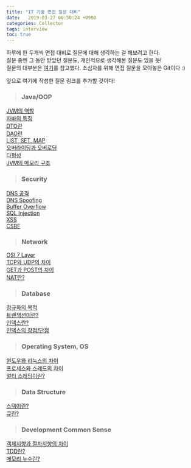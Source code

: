 ```yaml
---
title: "IT 기술 면접 질문 대비"
date:   2019-03-27 00:50:24 +0900
categories: Collector
tags: interview
toc: true
---
```


하루에 한 두개씩 면접 대비로 질문에 대해 생각하는 걸 해보려고 한다.  
질문 중엔 그 동안 받았던 질문도, 개인적으로 생각해본 질문도 있을 듯!  
질문의 대부분은 [여기](https://github.com/JaeYeopHan/Interview_Question_for_Beginner)를 참고했다. 초심자를 위해 면접 질문을 모아놓은 Git이다 :)  
  
앞으로 여기에 작성한 질문 링크를 추가할 것이다!  

> ### Java/OOP

[JVM의 역할](https://2ssue.github.io/programming_knowledge/190327_PJI/)  
[자바의 특징](https://2ssue.github.io/programming_knowledge/190327_PJI/)  
[DTO란](https://2ssue.github.io/programming_knowledge/190423_PJI/)  
[DAO란](https://2ssue.github.io/programming_knowledge/190423_PJI/)  
[LIST, SET, MAP](https://2ssue.github.io/programming_knowledge/190424_PJI/)  
[오버라이딩과 오버로딩](https://2ssue.github.io/programming_knowledge/190428_PJI/)  
[다형성](https://2ssue.github.io/programming_knowledge/190502_PJI/)  
[JVM의 메모리 구조](https://2ssue.github.io/programming_knowledge/190509_PJI/)  

> ### Security

[DNS 공격](https://2ssue.github.io/programming_knowledge/190328_PJI/)   
[DNS Spoofing](https://2ssue.github.io/programming_knowledge/190328_PJI/)  
[Buffer Overflow](https://2ssue.github.io/programming_knowledge/190406_PJI/)  
[SQL Injection](https://2ssue.github.io/programming_knowledge/190406_PJI/)  
[XSS](https://2ssue.github.io/programming_knowledge/190407_PJI/)  
[CSRF](https://2ssue.github.io/programming_knowledge/190407_PJI/)  

> ### Network

[OSI 7 Layer](https://2ssue.github.io/programming_knowledge/190329_PJI/)  
[TCP와 UDP의 차이](https://2ssue.github.io/programming_knowledge/190329_PJI/)  
[GET과 POST의 차이](https://2ssue.github.io/programming_knowledge/190401_PJI/)  
[NAT란?](https://2ssue.github.io/programming_knowledge/190401_PJI/)  

> ### Database

[정규화의 목적](https://2ssue.github.io/programming_knowledge/190402_PJI/)   
[트랜잭션이란?](https://2ssue.github.io/programming_knowledge/190402_PJI/)  
[인덱스란?](https://2ssue.github.io/programming_knowledge/190403_PJI/)  
[인덱스의 장점/단점](https://2ssue.github.io/programming_knowledge/190403_PJI/)  

> ### Operating System, OS

[윈도우와 리눅스의 차이](https://2ssue.github.io/programming_knowledge/190405_PJI/)  
[프로세스와 스레드의 차이](https://2ssue.github.io/programming_knowledge/190405_PJI/)  
[멀티 스레딩이란?](https://2ssue.github.io/programming_knowledge/190405_PJI/)  

> ### Data Structure

[스택이란?](https://2ssue.github.io/programming_knowledge/190408_PJI/)  
[큐란?](https://2ssue.github.io/programming_knowledge/190408_PJI/)  

> ### Development Common Sense

[객체지향과 절차지향의 차이](https://2ssue.github.io/programming_knowledge/190409_PJI)  
[TDD란?](https://2ssue.github.io/programming_knowledge/190410_PJI)  
[메모리 누수란?](https://2ssue.github.io/programming_knowledge/190410_PJI)  
